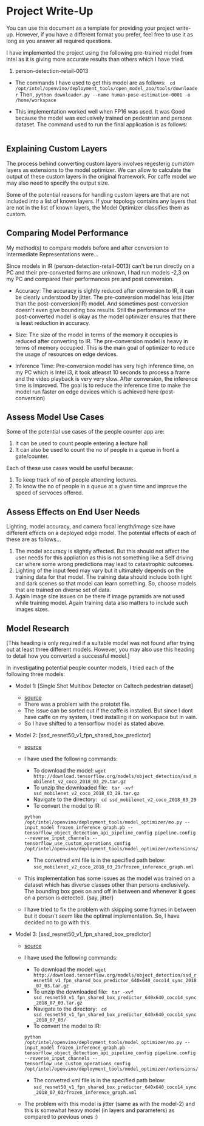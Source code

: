 # Project Write-Up

You can use this document as a template for providing your project write-up. However, if you
have a different format you prefer, feel free to use it as long as you answer all required
questions.

I have implemented the project using the following pre-trained model from intel as it is giving more accurate results than others which I have tried.
1. person-detection-retail-0013

- The commands I have used to get this model are as follows:
    ``` cd /opt/intel/openvino/deployment_tools/open_model_zoo/tools/downloader```
    Then,
    ```python downloader.py --name human-pose-estimation-0001 -o /home/workspace```
    
- This implementation worked well when FP16 was used. It was Good because the model was exclusively trained on pedestrian and persons dataset. The command used to run the final application is as follows:
``` python main.py -i resources/Pedestrian_Detect_2_1_1.mp4 -m intel/person-detection-retail-0013/FP16/person-detection-retail-0013.xml -l /opt/intel/openvino/deployment_tools/inference_engine/lib/intel64/libcpu_extension_sse4.so -d CPU -pt 0.6 | ffmpeg -v warning -f rawvideo -pixel_format bgr24 -video_size 768x432 -framerate 24 -i - http://0.0.0.0:3004/fac.ffm
```

## Explaining Custom Layers

The process behind converting custom layers involves regesterig cumstom layers as extensions to the model optimizer. We can allow to calculate the output of these custom layers in the original framework. For caffe model we may also need to specify the output size.

Some of the potential reasons for handling custom layers are that are not included into a list of known layers. If your topology contains any layers that are not in the list of known layers, the Model Optimizer classifies them as custom.

## Comparing Model Performance

My method(s) to compare models before and after conversion to Intermediate Representations
were...

Since models in IR (person-detection-retail-0013) can't be run directly on a PC and their pre-converted forms are unknown, I had run models -2,3 on my PC and compared their performances pre and post conversion.

- Accuracy: The accuracy is slghtly reduced after conversion to IR, it can be clearly understood by jitter. The pre-conversion model has less jitter than the post-conversion(IR) model. And sometimes post-conversion doesn't even give bounding box results. Still the performance of the post-converted model is okay as the model optimizer ensures that there is least reduction in accuracy.


- Size: The size of the model in terms of the memory it occupies is reduced after converting to IR. The pre-conversion model is heavy in terms of memory occupied. This is the main goal of optimizer to reduce the usage of resources on edge devices.

- Inference Time: Pre-conversion model has very high inference time, on my PC which is Intel i3, it took atleasst 10 seconds to process a frame and the video playback is very very slow. After conversion, the inference time is improved. The goal is to reduce the inference time to make the model run faster on edge devices which is achieved here (post-conversion)

## Assess Model Use Cases

Some of the potential use cases of the people counter app are:
1. It can be used to count people entering a lecture hall
2. It can also be used to count the no of people in a queue in front a gate/counter.

Each of these use cases would be useful because:
1. To keep track of no of people attending lectures.
2. To know the no of people in a queue at a given time and improve the speed of servoces offered.

## Assess Effects on End User Needs

Lighting, model accuracy, and camera focal length/image size have different effects on a deployed edge model. The potential effects of each of these are as follows...

1. The model accuracy is slightly affected. But this should not affect the user needs for this appliation as this  is not something like a Self driving car where some wrong predictions may lead to catastrophic outcomes.
2. Lighting of the input feed may vary but it ultimately depends on the training data for that model. The training data should include both light and dark scenes so that model can learn something. So, choose models that are trained on diverse set of data.
3. Again Image size issues cn be there if image pyramids are not used while training model. Again training data also matters to include such images sizes.

## Model Research

[This heading is only required if a suitable model was not found after trying out at least three
different models. However, you may also use this heading to detail how you converted 
a successful model.]

In investigating potential people counter models, I tried each of the following three models:
- Model 1: [Single Shot Multibox Detector on Caltech pedestrian dataset]
  - [source](https://github.com/amoussawi/caffe)
  - There was a problem with the prototxt file.
  - The issue can be sorted out if the caffe is installed. But since I dont have caffe on my system, I tred installing it on workspace but in vain.
  - So I have shifted to a tensorflow model as stated above.
  
- Model 2: [ssd_resnet50_v1_fpn_shared_box_predictor]
  - [source](http://download.tensorflow.org/models/object_detection/ssd_mobilenet_v2_coco_2018_03_29.tar.gz)
  - I have used the following commands:
      - To download the model:
      ```wget http://download.tensorflow.org/models/object_detection/ssd_mobilenet_v2_coco_2018_03_29.tar.gz```
      - To unzip the downloaded file:
      ``` tar -xvf ssd_mobilenet_v2_coco_2018_03_29.tar.gz```
      - Navigate to the directory:
      ``` cd ssd_mobilenet_v2_coco_2018_03_29```
      - To convert the model to IR:
      ```
      python /opt/intel/openvino/deployment_tools/model_optimizer/mo.py --input_model frozen_inference_graph.pb --tensorflow_object_detection_api_pipeline_config pipeline.config --reverse_input_channels --tensorflow_use_custom_operations_config /opt/intel/openvino/deployment_tools/model_optimizer/extensions/front/tf/ssd_v2_support.json
      ```
      - The convetred xml file is in the specified path below:
      ``` ssd_mobilenet_v2_coco_2018_03_29/frozen_inference_graph.xml ```
      
  - This implementation has some issues as the model was trained on a dataset which has diverse classes other than persons exclusively. The bounding box goes on and off in between and whenever it goes on a person is detected. {say, jitter}
  - I have tried to fix the problem with skipping some frames in between but it doesn't seem like the optimal implementation. So, I have decided no to go with this.

- Model 3: [ssd_resnet50_v1_fpn_shared_box_predictor]
  - [source](http://download.tensorflow.org/models/object_detection/ssd_resnet50_v1_fpn_shared_box_predictor_640x640_coco14_sync_2018_07_03.tar.gz)
  - I have used the following commands:
      - To download the model:
      ```wget http://download.tensorflow.org/models/object_detection/ssd_resnet50_v1_fpn_shared_box_predictor_640x640_coco14_sync_2018_07_03.tar.gz```
      - To unzip the downloaded file:
      ``` tar -xvf ssd_resnet50_v1_fpn_shared_box_predictor_640x640_coco14_sync_2018_07_03.tar.gz```
      - Navigate to the directory:
      ``` cd ssd_resnet50_v1_fpn_shared_box_predictor_640x640_coco14_sync_2018_07_03/```
      - To convert the model to IR:
      ```
      python /opt/intel/openvino/deployment_tools/model_optimizer/mo.py --input_model frozen_inference_graph.pb --tensorflow_object_detection_api_pipeline_config pipeline.config --reverse_input_channels --tensorflow_use_custom_operations_config /opt/intel/openvino/deployment_tools/model_optimizer/extensions/front/tf/ssd_v2_support.json
      ```
      - The convetred xml file is in the specified path below:
      ```ssd_resnet50_v1_fpn_shared_box_predictor_640x640_coco14_sync_2018_07_03/frozen_inference_graph.xml ```
      
  - The problem with this model is jitter (same as with the model-2) and this is somewhat heavy model (in layers and parameters) as compared to previous ones :) 


  